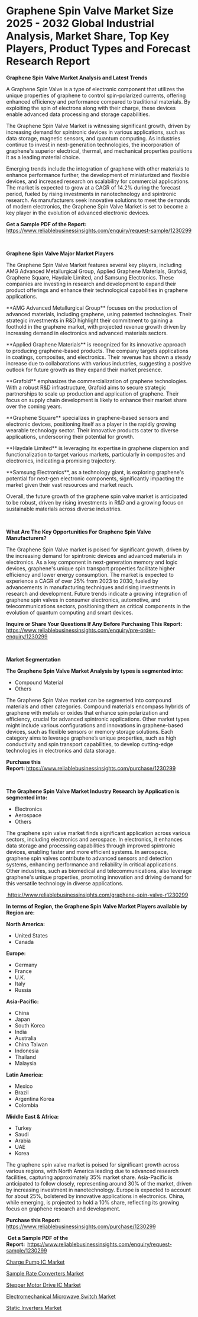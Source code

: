 <p><h1>Graphene Spin Valve Market Size 2025 - 2032 Global Industrial Analysis, Market Share, Top Key Players, Product Types and Forecast Research Report</h1></p><p><strong>Graphene Spin Valve Market Analysis and Latest Trends</strong></p>
<p><p>A Graphene Spin Valve is a type of electronic component that utilizes the unique properties of graphene to control spin-polarized currents, offering enhanced efficiency and performance compared to traditional materials. By exploiting the spin of electrons along with their charge, these devices enable advanced data processing and storage capabilities.</p><p>The Graphene Spin Valve Market is witnessing significant growth, driven by increasing demand for spintronic devices in various applications, such as data storage, magnetic sensors, and quantum computing. As industries continue to invest in next-generation technologies, the incorporation of graphene's superior electrical, thermal, and mechanical properties positions it as a leading material choice. </p><p>Emerging trends include the integration of graphene with other materials to enhance performance further, the development of miniaturized and flexible devices, and increased research on scalability for commercial applications. The market is expected to grow at a CAGR of 14.2% during the forecast period, fueled by rising investments in nanotechnology and spintronic research. As manufacturers seek innovative solutions to meet the demands of modern electronics, the Graphene Spin Valve Market is set to become a key player in the evolution of advanced electronic devices.</p></p>
<p><strong>Get a Sample PDF of the Report:&nbsp;</strong> <a href="https://www.reliablebusinessinsights.com/enquiry/request-sample/1230299?utm_campaign=1847&utm_medium=2&utm_source=Github&utm_content=ia&utm_term=06042025&utm_id=graphene-spin-valve">https://www.reliablebusinessinsights.com/enquiry/request-sample/1230299</a></p>
<p>&nbsp;</p>
<p><strong>Graphene Spin Valve Major Market Players</strong></p>
<p><p>The Graphene Spin Valve Market features several key players, including AMG Advanced Metallurgical Group, Applied Graphene Materials, Grafoid, Graphene Square, Haydale Limited, and Samsung Electronics. These companies are investing in research and development to expand their product offerings and enhance their technological capabilities in graphene applications.</p><p>**AMG Advanced Metallurgical Group** focuses on the production of advanced materials, including graphene, using patented technologies. Their strategic investments in R&D highlight their commitment to gaining a foothold in the graphene market, with projected revenue growth driven by increasing demand in electronics and advanced materials sectors.</p><p>**Applied Graphene Materials** is recognized for its innovative approach to producing graphene-based products. The company targets applications in coatings, composites, and electronics. Their revenue has shown a steady increase due to collaborations with various industries, suggesting a positive outlook for future growth as they expand their market presence.</p><p>**Grafoid** emphasizes the commercialization of graphene technologies. With a robust R&D infrastructure, Grafoid aims to secure strategic partnerships to scale up production and application of graphene. Their focus on supply chain development is likely to enhance their market share over the coming years.</p><p>**Graphene Square** specializes in graphene-based sensors and electronic devices, positioning itself as a player in the rapidly growing wearable technology sector. Their innovative products cater to diverse applications, underscoring their potential for growth.</p><p>**Haydale Limited** is leveraging its expertise in graphene dispersion and functionalization to target various markets, particularly in composites and electronics, indicating a promising trajectory. </p><p>**Samsung Electronics**, as a technology giant, is exploring graphene's potential for next-gen electronic components, significantly impacting the market given their vast resources and market reach.</p><p>Overall, the future growth of the graphene spin valve market is anticipated to be robust, driven by rising investments in R&D and a growing focus on sustainable materials across diverse industries.</p></p>
<p>&nbsp;</p>
<p><strong>What Are The Key Opportunities For Graphene Spin Valve Manufacturers?</strong></p>
<p><p>The Graphene Spin Valve market is poised for significant growth, driven by the increasing demand for spintronic devices and advanced materials in electronics. As a key component in next-generation memory and logic devices, graphene's unique spin transport properties facilitate higher efficiency and lower energy consumption. The market is expected to experience a CAGR of over 25% from 2023 to 2030, fueled by advancements in manufacturing techniques and rising investments in research and development. Future trends indicate a growing integration of graphene spin valves in consumer electronics, automotive, and telecommunications sectors, positioning them as critical components in the evolution of quantum computing and smart devices.</p></p>
<p><strong>Inquire or Share Your Questions If Any Before Purchasing This Report:</strong> <a href="https://www.reliablebusinessinsights.com/enquiry/pre-order-enquiry/1230299?utm_campaign=1847&utm_medium=2&utm_source=Github&utm_content=ia&utm_term=06042025&utm_id=graphene-spin-valve">https://www.reliablebusinessinsights.com/enquiry/pre-order-enquiry/1230299</a></p>
<p>&nbsp;</p>
<p><strong>Market Segmentation</strong></p>
<p><strong>The Graphene Spin Valve Market Analysis by types is segmented into:</strong></p>
<p><ul><li>Compound Material</li><li>Others</li></ul></p>
<p><p>The Graphene Spin Valve market can be segmented into compound materials and other categories. Compound materials encompass hybrids of graphene with metals or oxides that enhance spin polarization and efficiency, crucial for advanced spintronic applications. Other market types might include various configurations and innovations in graphene-based devices, such as flexible sensors or memory storage solutions. Each category aims to leverage graphene’s unique properties, such as high conductivity and spin transport capabilities, to develop cutting-edge technologies in electronics and data storage.</p></p>
<p><strong>Purchase this Report:&nbsp;</strong><a href="https://www.reliablebusinessinsights.com/purchase/1230299?utm_campaign=1847&utm_medium=2&utm_source=Github&utm_content=ia&utm_term=06042025&utm_id=graphene-spin-valve">https://www.reliablebusinessinsights.com/purchase/1230299</a></p>
<p>&nbsp;</p>
<p><strong>The Graphene Spin Valve Market Industry Research by Application is segmented into:</strong></p>
<p><ul><li>Electronics</li><li>Aerospace</li><li>Others</li></ul></p>
<p><p>The graphene spin valve market finds significant application across various sectors, including electronics and aerospace. In electronics, it enhances data storage and processing capabilities through improved spintronic devices, enabling faster and more efficient systems. In aerospace, graphene spin valves contribute to advanced sensors and detection systems, enhancing performance and reliability in critical applications. Other industries, such as biomedical and telecommunications, also leverage graphene's unique properties, promoting innovation and driving demand for this versatile technology in diverse applications.</p></p>
<p><a href="https://www.reliablebusinessinsights.com/graphene-spin-valve-r1230299?utm_campaign=1847&utm_medium=2&utm_source=Github&utm_content=ia&utm_term=06042025&utm_id=graphene-spin-valve">&nbsp;https://www.reliablebusinessinsights.com/graphene-spin-valve-r1230299</a></p>
<p><strong>In terms of Region, the Graphene Spin Valve Market Players available by Region are:</strong></p>
<p>
    <p> <strong> North America: </strong>
        <ul>
            <li>United States</li>
            <li>Canada</li>
        </ul>
        </p> 
    <p> <strong> Europe: </strong>
        <ul>
            <li>Germany</li>
            <li>France</li>
            <li>U.K.</li>
            <li>Italy</li>
            <li>Russia</li>
        </ul>
        </p> 
    <p> <strong> Asia-Pacific: </strong>
        <ul>
            <li>China</li>
            <li>Japan</li>
            <li>South Korea</li>
            <li>India</li>
            <li>Australia</li>
            <li>China Taiwan</li>
            <li>Indonesia</li>
            <li>Thailand</li>
            <li>Malaysia</li>
        </ul>
        </p> 
    <p> <strong> Latin America: </strong>
        <ul>
            <li>Mexico</li>
            <li>Brazil</li>
            <li>Argentina Korea</li>
            <li>Colombia</li>
        </ul>
        </p> 
    <p> <strong> Middle East & Africa: </strong>
        <ul>
            <li>Turkey</li>
            <li>Saudi</li>
            <li>Arabia</li>
            <li>UAE</li>
            <li>Korea</li>
        </ul>
    </p>
    </p>
<p><p>The graphene spin valve market is poised for significant growth across various regions, with North America leading due to advanced research facilities, capturing approximately 35% market share. Asia-Pacific is anticipated to follow closely, representing around 30% of the market, driven by increasing investment in nanotechnology. Europe is expected to account for about 25%, bolstered by innovative applications in electronics. China, while emerging, is projected to hold a 10% share, reflecting its growing focus on graphene research and development.</p></p>
<p><strong>Purchase this Report: </strong><a href="https://www.reliablebusinessinsights.com/purchase/1230299?utm_campaign=1847&utm_medium=2&utm_source=Github&utm_content=ia&utm_term=06042025&utm_id=graphene-spin-valve">https://www.reliablebusinessinsights.com/purchase/1230299</a></p>
<p>&nbsp;<strong>Get a Sample PDF of the Report:&nbsp;&nbsp;</strong><a href="https://www.reliablebusinessinsights.com/enquiry/request-sample/1230299?utm_campaign=1847&utm_medium=2&utm_source=Github&utm_content=ia&utm_term=06042025&utm_id=graphene-spin-valve">https://www.reliablebusinessinsights.com/enquiry/request-sample/1230299</a></p>
<p><strong></strong></p>
<p><p><a href="https://github.com/borknyberg/Market-Research-Report-List-1/blob/main/charge-pump-ic-market.md?utm_campaign=1847&utm_medium=2&utm_source=Github&utm_content=ia&utm_term=06042025&utm_id=graphene-spin-valve">Charge Pump IC Market</a></p><p><a href="https://github.com/coricnzati/Market-Research-Report-List-1/blob/main/sample-rate-converters-market.md?utm_campaign=1847&utm_medium=2&utm_source=Github&utm_content=ia&utm_term=06042025&utm_id=graphene-spin-valve">Sample Rate Converters Market</a></p><p><a href="https://github.com/mynaoanes/Market-Research-Report-List-1/blob/main/stepper-motor-drive-ic-market.md?utm_campaign=1847&utm_medium=2&utm_source=Github&utm_content=ia&utm_term=06042025&utm_id=graphene-spin-valve">Stepper Motor Drive IC Market</a></p><p><a href="https://github.com/alrogikrosa/Market-Research-Report-List-1/blob/main/electromechanical-microwave-switch-market.md?utm_campaign=1847&utm_medium=2&utm_source=Github&utm_content=ia&utm_term=06042025&utm_id=graphene-spin-valve">Electromechanical Microwave Switch Market</a></p><p><a href="https://github.com/cavushjla/Market-Research-Report-List-1/blob/main/static-inverters-market.md?utm_campaign=1847&utm_medium=2&utm_source=Github&utm_content=ia&utm_term=06042025&utm_id=graphene-spin-valve">Static Inverters Market</a></p></p>